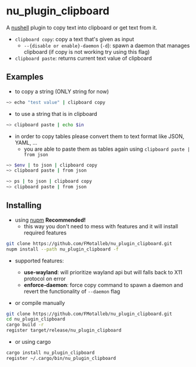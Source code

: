 # nu_plugin_clipboard

A [nushell](https://www.nushell.sh/) plugin to copy text into clipboard or get text from it.

* `clipboard copy`: copy a text that's given as input
  * `--{disable or enable}-daemon` (`-d`): spawn a daemon that manages clipboard (if copy is not working try using this flag)
* `clipboard paste`: returns current text value of clipboard

## Examples

* to copy a string (ONLY string for now)

```bash
~> echo "test value" | clipboard copy 
```

* to use a string that is in clipboard

```bash
~> clipboard paste | echo $in
```

* in order to copy tables please convert them to text format like JSON, YAML, ...
  * you are able to paste them as tables again using `clipboard paste | from json`

```bash
~> $env | to json | clipboard copy
~> clipboard paste | from json

~> ps | to json | clipboard copy
~> clipboard paste | from json
```

## Installing

* using [nupm](https://github.com/nushell/nupm) **Recommended!**
  * this way you don't need to mess with features and it will install required features

```bash
git clone https://github.com/FMotalleb/nu_plugin_clipboard.git
nupm install --path nu_plugin_clipboard -f
```

* supported features:
  * **use-wayland**: will prioritize wayland api but will falls back to X11 protocol on error
  * **enforce-daemon**: force copy command to spawn a daemon and revert the functionality of `--daemon` flag

* or compile manually

```bash
git clone https://github.com/FMotalleb/nu_plugin_clipboard.git
cd nu_plugin_clipboard
cargo build -r
register target/release/nu_plugin_clipboard
```

* or using cargo

```bash
cargo install nu_plugin_clipboard
register ~/.cargo/bin/nu_plugin_clipboard
```
